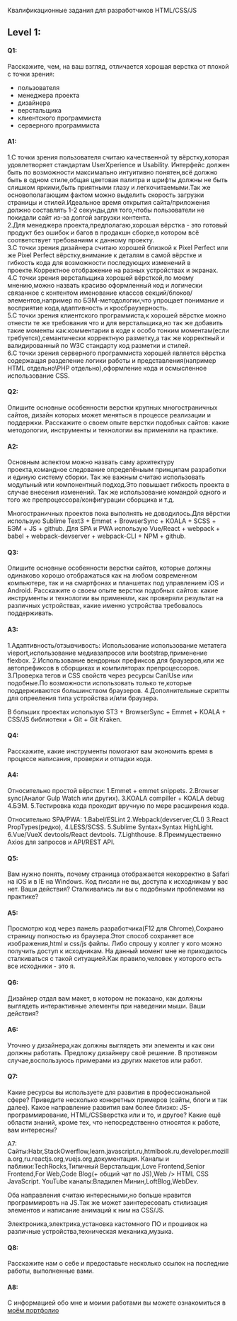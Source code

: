 Квалификационные задания для разработчиков 
HTML/CSS/JS 


<h2>Level 1:</h2>

<h4>Q1:</h4>
Расскажите, чем, на ваш взгляд, отличается хорошая верстка от плохой с точки зрения:
<ul>
  <li> пользователя</li> 
  <li>менеджера проекта</li>
  <li>дизайнера</li>
  <li>верстальщика</li>
  <li>клиентского программиста</li>
  <li>серверного программиста</li>
</ul>


<h4>A1:</h4>
1.С точки зрения пользователя считаю качественной ту вёрстку,которая удовлетворяет стандартам UserXperience и Usability.
Интерфейс должен быть по возможности максимально интуитивно понятен,всё должно быть в одном стиле,общая цветовая палитра и шрифты должны не быть слишком яркими,быть приятными глазу и легкочитаемыми.Так же основополагающим фактом можно выделить скорость загрузки страницы и стилей.Идеальное время открытия сайта/приложения должно составлять 1-2 секунды,для того,чтобы пользователи не покидали сайт из-за долгой загрузки контента.
<br/>
2.Для менеджера проекта,предполагаю,хорошая вёрстка - это готовый продукт без ошибок и багов в продакшн сборке,в котором всё соответствует требованиям к данному проекту.
<br/>
3.С точки зрения дизайнера считаю хорошей близкой к Pixel Perfect или же Pixel Perfect вёрстку,внимание к деталям в самой вёрстке и гибкость кода для возможности последующих изменений в проекте.Корректное отображение на разных устройствах и экранах.
<br/>
4.С точки зрения верстальщика хорошей вёрсткой,по моему мнению,можно назвать красиво оформленный код и логически связанное с контентом именование классов секций/блоков/элементов,например по БЭМ-методологии,что упрощает понимание и восприятие кода,адаптивность и кросбраузерность.
<br/>
5.С точки зрения клиентского программиста,к хорошей вёрстке можно отнести те же требования что и для верстальщика,но так же добавить такие моменты как:комментарии в коде к особо тонким моментам(если требуется),семантически корректную разметку,а так же корректный и валидированный по W3C стандарту код разметки и стилей.
<br/>
6.С точки зрения серверного программиста хорошей является вёрстка содержащая разделение логики работы и представления(например HTML отдельно\PHP отдельно),оформление кода и осмысленное использование CSS.


<h4>Q2:</h4>
Опишите основные особенности верстки крупных многостраничных сайтов, дизайн которых может меняться в процессе реализации и поддержки.  
Расскажите о своем опыте верстки подобных сайтов: какие методологии, инструменты и технологии вы применяли на практике.  


<h4>A2:</h4>
Основным аспектом можно назвать саму архитектуру проекта,командное следование определёныым принципам разработки и единую систему сборки.
Так же важным считаю использовать модульный или компонентный подход.Это повышает гибкость проекта в случае внесения изменений.
Так же использование командой одного и того же препроцессора/конфигурации сборщика и т.д.


Многостраничных проектов пока выполнять не доводилось.Для вёрстки использую Sublime Text3 + Emmet + BrowserSync + KOALA + SCSS + БЭМ + JS + github.
Для SPA и PWA использую Vue/React + webpack + babel + webpack-devserver + webpack-CLI + NPM + github.


<h4>Q3:</h4>
Опишите основные особенности верстки сайтов, которые должны одинаково хорошо отображаться как на любом современном компьютере, так и на смартфонах и планшетах под управлением iOS и Android. Расскажите о своем опыте верстки подобных сайтов: какие инструменты и технологии вы применяли, как проверяли результат на различных устройствах, какие именно устройства требовалось поддерживать. 


<h4>A3:</h4>
1.Адаптивность/отзывчивость:
Использование использование метатега vieport,использование медиазапросов или bootstrap,применение flexbox.
2.Использование вендорных префиксов для браузеров,или же автопрефиксов в сборщиках и компиляторах препроцессоров.
3.Проверка тегов и CSS свойств через ресурсы CanIUse или подобные.По возможности использовать только те,которые поддерживаются большинством браузеров.
4.Дополнительные скрипты для опрееления типа устройства и/или браузера.

В больших проектах использую ST3 + BrowserSync + Emmet + KOALA + CSS/JS библиотеки + Git + Git Kraken.



<h4>Q4:</h4>
Расскажите, какие инструменты помогают вам экономить время в процессе написания, проверки и отладки кода.

<h4>A4:</h4>
Относительно простой вёрстки:
1.Emmet + emmet snippets.
2.Browser sync(Аналог Gulp Watch или других).
3.KOALA compiller + KOALA debug
4.БЭМ.
5.Тестировка кода проходит вручную по мере расширения кода.

Относительно SPA/PWA:
1.Babel/ESLint
2.Webpack(devserver,CLI)
3.React PropTypes(редко),
4.LESS/SCSS.
5.Sublime Syntax+Syntax HighLight.
6.Vue/VueX devtools/React devtools.
7.Lighthouse.
8.Преимущественно Axios для запросов и API/REST API.




<h4>Q5:</h4>
Вам нужно понять, почему страница отображается некорректно в Safari на iOS и в IE на Windows. Код писали не вы, доступа к исходникам у вас нет. Ваши действия? Сталкивались ли вы с подобными проблемами на практике? 


<h4>A5:</h4>
Просмотрю код через панель разработчика(F12 для Chrome),Сохраню страницу полностью из браузера.Этот способ сохраняет все изображения,html и css/js файлы.
Либо спрошу у коллег у кого можно получить доступ к исходникам.
На данный момент мне не приходилось сталкиваться с такой ситуацией.Как правило,человек у которого есть все исходники - это я.


<h4>Q6:</h4>
Дизайнер отдал вам макет, в котором не показано, как должны выглядеть интерактивные элементы при наведении мыши. Ваши действия?

<h4>A6:</h4>
Уточню у дизайнера,как должны выглядеть эти элементы и как они должны работать.
Предложу дизайнеру своё решение.
В противном случае,воспользуюсь примерами из других макетов или работ.


<h4>Q7:</h4>
Какие ресурсы вы используете для развития в профессиональной сфере? Приведите несколько конкретных примеров (сайты, блоги и так далее). 
Какое направление развития вам более близко: JS-программирование, HTML/CSSверстка или и то, и другое? 
Какие ещё области знаний, кроме тех, что непосредственно относятся к работе, вам интересны?



A7:
Сайты:Habr,StackOwerflow,learn.javascript.ru,htmlbook.ru,developer.mozilla.org,ru.reactjs.org,vuejs.org,документация.
Каналы и паблики:TechRocks,Типичный Верстальщик,Love Frontend,Senior Frontend,For Web,Code Blog(+ общий чат по JS),Web /> HTML CSS JavaScript.
YouTube каналы:Владилен Минин,LoftBlog,WebDev.

Оба направления считаю интересными,но больше нравится программировть на JS.Так же может заинтересовать стилизация элементов и написание анимаций к ним на CSS/JS.

Электроника,электрика,установка кастомного ПО и прошивок на различные устройства,техническая механика,музыка.


<h4>Q8:</h4>
Расскажите нам о себе и предоставьте несколько ссылок на последние работы, выполненные вами.


<h4>A8:</h4>
С информацией обо мне и моими работами вы можете ознакомиться в <a href ="https://dmitri2205.github.io/Portfolio/">моём портфолио</a>
